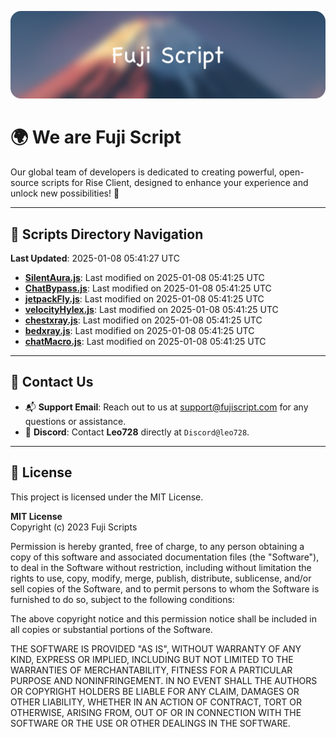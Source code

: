 ![Banner](.github/b.webp)

# 🌍 **We are Fuji Script**

Our global team of developers is dedicated to creating powerful, open-source scripts for Rise Client, designed to enhance your experience and unlock new possibilities! 🌟

---
<!-- SCRIPTS_NAVIGATION_START -->
## 📂 **Scripts Directory Navigation**

**Last Updated**: 2025-01-08 05:41:27 UTC

- **[SilentAura.js](scripts/SilentAura.js)**: Last modified on 2025-01-08 05:41:25 UTC
- **[ChatBypass.js](scripts/ChatBypass.js)**: Last modified on 2025-01-08 05:41:25 UTC
- **[jetpackFly.js](scripts/jetpackFly.js)**: Last modified on 2025-01-08 05:41:25 UTC
- **[velocityHylex.js](scripts/velocityHylex.js)**: Last modified on 2025-01-08 05:41:25 UTC
- **[chestxray.js](scripts/chestxray.js)**: Last modified on 2025-01-08 05:41:25 UTC
- **[bedxray.js](scripts/bedxray.js)**: Last modified on 2025-01-08 05:41:25 UTC
- **[chatMacro.js](scripts/chatMacro.js)**: Last modified on 2025-01-08 05:41:25 UTC

<!-- SCRIPTS_NAVIGATION_END -->

---

## 💬 **Contact Us**  
- 📬 **Support Email**: Reach out to us at [support@fujiscript.com](mailto:support@fujiscript.com) for any questions or assistance.  
- 💬 **Discord**: Contact **Leo728** directly at `Discord@leo728`.

---

## 📜 **License**

This project is licensed under the MIT License.  

**MIT License**  
Copyright (c) 2023 Fuji Scripts  

Permission is hereby granted, free of charge, to any person obtaining a copy of this software and associated documentation files (the "Software"), to deal in the Software without restriction, including without limitation the rights to use, copy, modify, merge, publish, distribute, sublicense, and/or sell copies of the Software, and to permit persons to whom the Software is furnished to do so, subject to the following conditions:  

The above copyright notice and this permission notice shall be included in all copies or substantial portions of the Software.  

THE SOFTWARE IS PROVIDED "AS IS", WITHOUT WARRANTY OF ANY KIND, EXPRESS OR IMPLIED, INCLUDING BUT NOT LIMITED TO THE WARRANTIES OF MERCHANTABILITY, FITNESS FOR A PARTICULAR PURPOSE AND NONINFRINGEMENT. IN NO EVENT SHALL THE AUTHORS OR COPYRIGHT HOLDERS BE LIABLE FOR ANY CLAIM, DAMAGES OR OTHER LIABILITY, WHETHER IN AN ACTION OF CONTRACT, TORT OR OTHERWISE, ARISING FROM, OUT OF OR IN CONNECTION WITH THE SOFTWARE OR THE USE OR OTHER DEALINGS IN THE SOFTWARE.  
